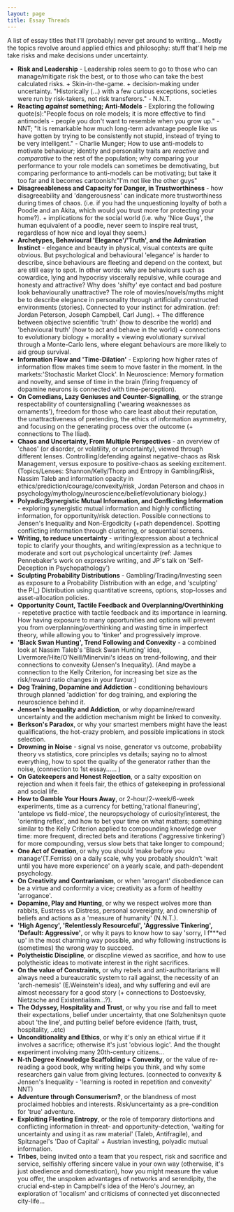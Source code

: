 ```yaml
---
layout: page
title: Essay Threads
---
```


A list of essay titles that I'll (probably) never get around to writing...
Mostly the topics revolve around applied ethics and philosophy: stuff that'll help me take risks and make decisions under uncertainty. 


* **Risk and Leadership** - Leadership roles seem to go to those who can manage/mitigate risk the best, or to those who can take the best calculated risks. + Skin-in-the-game. + decision-making under uncertainty. "Historically (...) with a few curious exceptions, societies were run by risk-takers, not risk transferors." - N.N.T.
* **Reacting *against* something; Anti-Models** - Exploring the following quote(s):"People focus on role models; it is more effective to find antimodels - people you don't want to resemble when you grow up." - NNT; "It is remarkable how much long-term advantage people like us have gotten by trying to be consistently not stupid, instead of trying to be very intelligent." - Charlie Munger; How to use anti-models to motivate behaviour; identity and personality traits are *reactive* and *comparative* to the rest of the population; why comparing your performance to your role models can sometimes be demotivating, but comparing performance to anti-models can be motivating; but take it too far and it becomes cartoonish:"I'm not like the other guys" 
* **Disagreeableness and Capacity for Danger, in Trustworthiness** - how disagreeability and 'dangerousness' can indicate more trustworthiness during times of chaos. (i.e. if you had the unquestioning loyalty of both a Poodle and an Akita, which would you trust more for protecting your home?). + implications for the social world (i.e. why 'Nice Guys', the human equivalent of a poodle, never seem to inspire real trust, regardless of how nice and loyal they seem.) 
* **Archetypes, Behavioural 'Elegance'/'Truth', and the Admiration Instinct** - elegance and beauty in physical, visual contexts are quite obvious. But psychological and behavioural 'elegance' is harder to describe, since behaviours are fleeting and depend on the context, but are still easy to spot. In other words: why are behaviours such as cowardice, lying and hypocrisy viscerally repulsive, while courage and honesty and attractive? Why does 'shifty' eye contact and bad posture look behaviourally unattractive? The role of movies/novels/myths might be to describe elegance in personality through artificially constructed environments (stories). Connected to your instinct for admiration. (ref: Jordan Peterson, Joseph Campbell, Carl Jung). + The difference between objective scientific 'truth' (how to describe the world) and 'behavioural truth' (how to act and behave in the world) + connections to evolutionary biology + morality + viewing evolutionary survival through a Monte-Carlo lens, where elegant behaviours are more likely to aid group survival.
* **Information Flow and 'Time-Dilation'** - Exploring how higher rates of information flow makes time seem to move faster in the moment. In the markets:'Stochastic Market Clock'. In Neuroscience: Memory formation and novelty, and sense of time in the brain (firing frequency of dopamine neurons is connected with time-perception).
* **On Comedians, Lazy Geniuses and Counter-Signalling**, or the strange respectability of countersignalling ('wearing weaknesses as ornaments'), freedom for those who care least about their reputation, the unattractiveness of pretending, the ethics of information asymmetry, and focusing on the generating process over the outcome (+ connections to The Iliad).
* **Chaos and Uncertainty, From Multiple Perspectives** - an overview of 'chaos' (or disorder, or volatility, or uncertainty), viewed through different lenses. Controlling/defending against negative-chaos as Risk Management, versus exposure to positive-chaos as seeking excitement.(Topics/Lenses: Shannon/Kelly/Thorp and Entropy in Gambling/Risk, Nassim Taleb and information opacity in ethics/prediction/courage/convexity/risk, Jordan Peterson and chaos in psychology/mythology/neuroscience/belief/evolutionary biology.)
* **Polyadic/Synergistic Mutual Information, and Conflicting Information** - exploring synergistic mutual information and highly conflicting information, for opportunity/risk detection. Possible connections to Jensen's Inequality and Non-Ergodicity (+path dependence). Spotting conflicting information through clustering, or sequential screens.
* **Writing, to reduce uncertainty** - writing/expression about a technical topic to clarify your thoughts, and writing/expression as a technique to moderate and sort out psychological uncertainty (ref: James Pennebaker's work on expressive writing, and JP's talk on 'Self-Deception in Psychopathology')
* **Sculpting Probability Distributions** - Gambling/Trading/Investing seen as exposure to a Probability Distribution with an edge, and 'sculpting' the P(\_\) Distribution using quantitative screens, options, stop-losses and asset-allocation policies.
* **Opportunity Count, Tactile Feedback and Overplanning/Overthinking** - repetetive practice with tactile feedback and its importance in learning. How having exposure to many opportunities and options will prevent you from overplanning/overthinking and wasting time in imperfect theory, while allowing you to 'tinker' and progressively improve.
* **'Black Swan Hunting', Trend Following and Convexity** - a combined look at Nassim Taleb's 'Black Swan Hunting' idea, Livermore/Hite/O'Neill/Minervini's ideas on trend-following, and their connections to convexity (Jensen's Inequality). (And maybe a connection to the Kelly Criterion, for increasing bet size as the risk/reward ratio changes in your favour.)
* **Dog Training, Dopamine and Addiction** - conditioning behaviours through planned 'addiction' for dog training, and exploring the neuroscience behind it.
* **Jensen's Inequality and Addiction**, or why dopamine/reward uncertainty and the addiction mechanism might be linked to convexity.
* **Berkson's Paradox**, or why your smartest members might have the least qualifications, the hot-crazy problem, and possible implications in stock selection.
* **Drowning in Noise** - signal vs noise, generator vs outcome, probability theory vs statistics, core principles vs details; saying no to almost everything, how to spot the quality of the generator rather than the noise, (connection to 1st essay...... )
* **On Gatekeepers and Honest Rejection**, or a salty exposition on rejection and when it feels fair, the ethics of gatekeeping in professional and social life.
* **How to Gamble Your Hours Away**, or 2-hour/2-week/6-week experiments, time as a currency for betting,'rational flaneuring', 'antelope vs field-mice', the neuropsychology of curiosity/interest, the 'orienting reflex', and how to bet your time on what matters; something similar to the Kelly Criterion applied to compounding knowledge over time: more frequent, directed bets and iterations ('aggressive tinkering') for more compounding, versus slow bets that take longer to compound; 
* **One Act of Creation**, or why you should 'make before you manage'(T.Ferriss) on a daily scale, why you probably shouldn't 'wait until you have more experience' on a yearly scale, and path-dependent psychology.
* **On Creativity and Contrarianism**, or when 'arrogant' disobedience can be a virtue and conformity a vice; creativity as a form of healthy 'arrogance'.
* **Dopamine, Play and Hunting**, or why we respect wolves more than rabbits, Eustress vs Distress, personal sovereignty, and ownership of beliefs and actions as a 'measure of humanity' (N.N.T.).
* **'High Agency', 'Relentlessly Resourceful', 'Aggressive Tinkering', 'Default: Aggressive'**, or why it pays to know how to say 'sorry, I f\*\*\*ed up' in the most charming way possible, and why following instructions is (sometimes) the wrong way to succeed.
* **Polytheistic Discipline**, or discpline viewed as sacrifice, and how to use polytheistic ideas to motivate interest in the right sacrifices. 
* **On the value of Constraints**, or why rebels and anti-authoritarians will always need a bureaucratic system to rail against, the necessity of an 'arch-nemesis' (E.Weinstein's idea), and why suffering and evil are almost necessary for a good story (+ connections to Dostoevsky, Nietzsche and Existentialism...?).
* **The Odyssey, Hospitality and Trust**, or why you rise and fall to meet their expectations, belief under uncertainty, that one Solzhenitsyn quote about 'the line', and putting belief before evidence (faith, trust, hospitality, ..etc) 
* **Unconditionality and Ethics**, or why it's only an ethical virtue if it involves a sacrifice; otherwise it's just 'obvious logic'. And the thought experiment involving many 20th-century citizens...
* **N-th Degree Knowledge Scaffolding + Convexity**, or the value of re-reading a good book, why writing helps you think, and why some researchers gain value from giving lectures. (connected to convexity & Jensen's Inequality - 'learning is rooted in repetition and convexity' NNT)
* **Adventure through Consumerism?**, or the blandness of most proclaimed hobbies and interests. Risk/uncertainty as a pre-condition for 'true' adventure.
* **Exploiting Fleeting Entropy**, or the role of temporary distortions and conflicting information in threat- and opportunity-detection, 'waiting for uncertainty and using it as raw material' (Taleb, Antifragile), and Spitznagel's 'Dao of Capital' + Austrian investing, polyadic mutual information.
* **Tribes**, being invited onto a team that you respect, risk and sacrifice and service, selfishly offering sincere value in your own way (otherwise, it's just obedience and domestication), how you might measure the value you offer, the unspoken advantages of networks and serendipity, the crucial end-step in Campbell's idea of the Hero's Journey, an exploration of 'localism' and criticisms of connected yet disconnected city-life...




